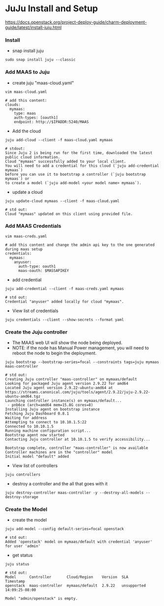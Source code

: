 # JuJu Install and Setup
https://docs.openstack.org/project-deploy-guide/charm-deployment-guide/latest/install-juju.html


### Install
* snap install juju
```
sudo snap install juju --classic
```

### Add MAAS to Juju
* create juju "maas-cloud.yaml"
```
vim maas-cloud.yaml

# add this content:
clouds:
  mymaas:
    type: maas
    auth-types: [oauth1]
    endpoint: http://$IPADDR:5240/MAAS

```

* Add the cloud
```
juju add-cloud --client -f maas-cloud.yaml mymaas

# stdout:
Since Juju 2 is being run for the first time, downloaded the latest public cloud information.
Cloud "mymaas" successfully added to your local client.
You will need to add a credential for this cloud (`juju add-credential mymaas`)
before you can use it to bootstrap a controller (`juju bootstrap mymaas`) or
to create a model (`juju add-model <your model name> mymaas`).
```


* update a cloud
```
juju update-cloud mymaas --client -f maas-cloud.yaml

# std out:
Cloud "mymaas" updated on this client using provided file.
```


### Add MAAS Credentials 
```
vim maas-creds.yaml

# add this content and change the admin api key to the one generated during maas setup
credentials:
  mymaas:
    anyuser:
      auth-type: oauth1
      maas-oauth: $MASSAPIKEY
```

* add credential
```
juju add-credential --client -f maas-creds.yaml mymaas

# std out:
Credential "anyuser" added locally for cloud "mymaas".
```

* View list of credentials 
```
juju credentials --client --show-secrets --format yaml
```

### Create the Juju controller 
* The MAAS web UI will show the node being deployed. 
* NOTE: if the node has Manual Power management, you will need to reboot the node to begin the deployment.

```
juju bootstrap --bootstrap-series=focal --constraints tags=juju mymaas maas-controller

# std out:
Creating Juju controller "maas-controller" on mymaas/default
Looking for packaged Juju agent version 2.9.22 for amd64
Located Juju agent version 2.9.22-ubuntu-amd64 at https://streams.canonical.com/juju/tools/agent/2.9.22/juju-2.9.22-ubuntu-amd64.tgz
Launching controller instance(s) on mymaas/default...
 - pnb6ce (arch=amd64 mem=15.8G cores=8)
Installing Juju agent on bootstrap instance
Fetching Juju Dashboard 0.8.1
Waiting for address
Attempting to connect to 10.10.1.5:22
Connected to 10.10.1.5
Running machine configuration script...
Bootstrap agent now started
Contacting Juju controller at 10.10.1.5 to verify accessibility...

Bootstrap complete, controller "maas-controller" is now available
Controller machines are in the "controller" model
Initial model "default" added
```

* View list of controllers
``` 
juju controllers
```

* destroy a controller and the all that goes with it
```
juju destroy-controller maas-controller -y --destroy-all-models --destroy-storage
```

### Create the Model
* create the model 
```
juju add-model --config default-series=focal openstack

# std out:
Added 'openstack' model on mymaas/default with credential 'anyuser' for user 'admin'

```

* get status
```
juju status

# std out:
Model      Controller       Cloud/Region    Version  SLA          Timestamp
openstack  maas-controller  mymaas/default  2.9.22   unsupported  14:09:25-08:00

Model "admin/openstack" is empty.

```